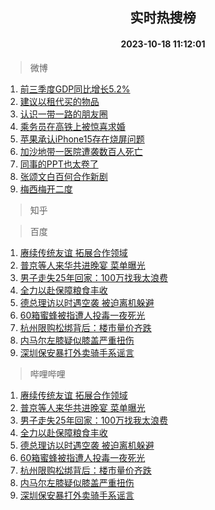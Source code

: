 <div align="center"><h2>实时热搜榜</h2><h4>2023-10-18 11:12:01</h4></div>

> 微博  

1. [前三季度GDP同比增长5.2%](https://s.weibo.com/weibo?q=%23%E5%89%8D%E4%B8%89%E5%AD%A3%E5%BA%A6GDP%E5%90%8C%E6%AF%94%E5%A2%9E%E9%95%BF5.2%25%23&t=31&band_rank=1&Refer=top)<br />
2. [建议以租代买的物品](https://s.weibo.com/weibo?q=%23%E5%BB%BA%E8%AE%AE%E4%BB%A5%E7%A7%9F%E4%BB%A3%E4%B9%B0%E7%9A%84%E7%89%A9%E5%93%81%23&t=31&band_rank=2&Refer=top)<br />
3. [认识一带一路的朋友圈](https://s.weibo.com/weibo?q=%23%E8%AE%A4%E8%AF%86%E4%B8%80%E5%B8%A6%E4%B8%80%E8%B7%AF%E7%9A%84%E6%9C%8B%E5%8F%8B%E5%9C%88%23&t=31&band_rank=3&Refer=top)<br />
4. [乘务员在高铁上被惊喜求婚](https://s.weibo.com/weibo?q=%23%E4%B9%98%E5%8A%A1%E5%91%98%E5%9C%A8%E9%AB%98%E9%93%81%E4%B8%8A%E8%A2%AB%E6%83%8A%E5%96%9C%E6%B1%82%E5%A9%9A%23&t=31&band_rank=4&Refer=top)<br />
5. [苹果承认iPhone15存在烧屏问题](https://s.weibo.com/weibo?q=%23%E8%8B%B9%E6%9E%9C%E6%89%BF%E8%AE%A4iPhone15%E5%AD%98%E5%9C%A8%E7%83%A7%E5%B1%8F%E9%97%AE%E9%A2%98%23&t=31&band_rank=5&Refer=top)<br />
6. [加沙地带一医院遭袭数百人死亡](https://s.weibo.com/weibo?q=%23%E5%8A%A0%E6%B2%99%E5%9C%B0%E5%B8%A6%E4%B8%80%E5%8C%BB%E9%99%A2%E9%81%AD%E8%A2%AD%E6%95%B0%E7%99%BE%E4%BA%BA%E6%AD%BB%E4%BA%A1%23&t=31&band_rank=6&Refer=top)<br />
7. [同事的PPT也太卷了](https://s.weibo.com/weibo?q=%E5%90%8C%E4%BA%8B%E7%9A%84PPT%E4%B9%9F%E5%A4%AA%E5%8D%B7%E4%BA%86&t=31&band_rank=7&Refer=top)<br />
8. [张颂文白百何合作新剧](https://s.weibo.com/weibo?q=%23%E5%BC%A0%E9%A2%82%E6%96%87%E7%99%BD%E7%99%BE%E4%BD%95%E5%90%88%E4%BD%9C%E6%96%B0%E5%89%A7%23&t=31&band_rank=8&Refer=top)<br />
9. [梅西梅开二度](https://s.weibo.com/weibo?q=%E6%A2%85%E8%A5%BF%E6%A2%85%E5%BC%80%E4%BA%8C%E5%BA%A6&t=31&band_rank=9&Refer=top)<br />

> 知乎  


> 百度  

1. [赓续传统友谊 拓展合作领域](https://www.baidu.com/s?wd=%E8%B5%93%E7%BB%AD%E4%BC%A0%E7%BB%9F%E5%8F%8B%E8%B0%8A+%E6%8B%93%E5%B1%95%E5%90%88%E4%BD%9C%E9%A2%86%E5%9F%9F&sa=fyb_news&rsv_dl=fyb_news)<br />
2. [普京等人来华共进晚宴 菜单曝光](https://www.baidu.com/s?wd=%E6%99%AE%E4%BA%AC%E7%AD%89%E4%BA%BA%E6%9D%A5%E5%8D%8E%E5%85%B1%E8%BF%9B%E6%99%9A%E5%AE%B4+%E8%8F%9C%E5%8D%95%E6%9B%9D%E5%85%89&sa=fyb_news&rsv_dl=fyb_news)<br />
3. [男子走失25年回家：100万找我太浪费](https://www.baidu.com/s?wd=%E7%94%B7%E5%AD%90%E8%B5%B0%E5%A4%B125%E5%B9%B4%E5%9B%9E%E5%AE%B6%EF%BC%9A100%E4%B8%87%E6%89%BE%E6%88%91%E5%A4%AA%E6%B5%AA%E8%B4%B9&sa=fyb_news&rsv_dl=fyb_news)<br />
4. [全力以赴保障粮食丰收](https://www.baidu.com/s?wd=%E5%85%A8%E5%8A%9B%E4%BB%A5%E8%B5%B4%E4%BF%9D%E9%9A%9C%E7%B2%AE%E9%A3%9F%E4%B8%B0%E6%94%B6&sa=fyb_news&rsv_dl=fyb_news)<br />
5. [德总理访以时遇空袭 被迫离机躲避](https://www.baidu.com/s?wd=%E5%BE%B7%E6%80%BB%E7%90%86%E8%AE%BF%E4%BB%A5%E6%97%B6%E9%81%87%E7%A9%BA%E8%A2%AD+%E8%A2%AB%E8%BF%AB%E7%A6%BB%E6%9C%BA%E8%BA%B2%E9%81%BF&sa=fyb_news&rsv_dl=fyb_news)<br />
6. [60箱蜜蜂被指遭人投毒一夜死光](https://www.baidu.com/s?wd=60%E7%AE%B1%E8%9C%9C%E8%9C%82%E8%A2%AB%E6%8C%87%E9%81%AD%E4%BA%BA%E6%8A%95%E6%AF%92%E4%B8%80%E5%A4%9C%E6%AD%BB%E5%85%89&sa=fyb_news&rsv_dl=fyb_news)<br />
7. [杭州限购松绑背后：楼市量价齐跌](https://www.baidu.com/s?wd=%E6%9D%AD%E5%B7%9E%E9%99%90%E8%B4%AD%E6%9D%BE%E7%BB%91%E8%83%8C%E5%90%8E%EF%BC%9A%E6%A5%BC%E5%B8%82%E9%87%8F%E4%BB%B7%E9%BD%90%E8%B7%8C&sa=fyb_news&rsv_dl=fyb_news)<br />
8. [内马尔左膝疑似膝盖严重扭伤](https://www.baidu.com/s?wd=%E5%86%85%E9%A9%AC%E5%B0%94%E5%B7%A6%E8%86%9D%E7%96%91%E4%BC%BC%E8%86%9D%E7%9B%96%E4%B8%A5%E9%87%8D%E6%89%AD%E4%BC%A4&sa=fyb_news&rsv_dl=fyb_news)<br />
9. [深圳保安暴打外卖骑手系谣言](https://www.baidu.com/s?wd=%E6%B7%B1%E5%9C%B3%E4%BF%9D%E5%AE%89%E6%9A%B4%E6%89%93%E5%A4%96%E5%8D%96%E9%AA%91%E6%89%8B%E7%B3%BB%E8%B0%A3%E8%A8%80&sa=fyb_news&rsv_dl=fyb_news)<br />

> 哔哩哔哩  

1. [赓续传统友谊 拓展合作领域](https://www.baidu.com/s?wd=%E8%B5%93%E7%BB%AD%E4%BC%A0%E7%BB%9F%E5%8F%8B%E8%B0%8A+%E6%8B%93%E5%B1%95%E5%90%88%E4%BD%9C%E9%A2%86%E5%9F%9F&sa=fyb_news&rsv_dl=fyb_news)<br />
2. [普京等人来华共进晚宴 菜单曝光](https://www.baidu.com/s?wd=%E6%99%AE%E4%BA%AC%E7%AD%89%E4%BA%BA%E6%9D%A5%E5%8D%8E%E5%85%B1%E8%BF%9B%E6%99%9A%E5%AE%B4+%E8%8F%9C%E5%8D%95%E6%9B%9D%E5%85%89&sa=fyb_news&rsv_dl=fyb_news)<br />
3. [男子走失25年回家：100万找我太浪费](https://www.baidu.com/s?wd=%E7%94%B7%E5%AD%90%E8%B5%B0%E5%A4%B125%E5%B9%B4%E5%9B%9E%E5%AE%B6%EF%BC%9A100%E4%B8%87%E6%89%BE%E6%88%91%E5%A4%AA%E6%B5%AA%E8%B4%B9&sa=fyb_news&rsv_dl=fyb_news)<br />
4. [全力以赴保障粮食丰收](https://www.baidu.com/s?wd=%E5%85%A8%E5%8A%9B%E4%BB%A5%E8%B5%B4%E4%BF%9D%E9%9A%9C%E7%B2%AE%E9%A3%9F%E4%B8%B0%E6%94%B6&sa=fyb_news&rsv_dl=fyb_news)<br />
5. [德总理访以时遇空袭 被迫离机躲避](https://www.baidu.com/s?wd=%E5%BE%B7%E6%80%BB%E7%90%86%E8%AE%BF%E4%BB%A5%E6%97%B6%E9%81%87%E7%A9%BA%E8%A2%AD+%E8%A2%AB%E8%BF%AB%E7%A6%BB%E6%9C%BA%E8%BA%B2%E9%81%BF&sa=fyb_news&rsv_dl=fyb_news)<br />
6. [60箱蜜蜂被指遭人投毒一夜死光](https://www.baidu.com/s?wd=60%E7%AE%B1%E8%9C%9C%E8%9C%82%E8%A2%AB%E6%8C%87%E9%81%AD%E4%BA%BA%E6%8A%95%E6%AF%92%E4%B8%80%E5%A4%9C%E6%AD%BB%E5%85%89&sa=fyb_news&rsv_dl=fyb_news)<br />
7. [杭州限购松绑背后：楼市量价齐跌](https://www.baidu.com/s?wd=%E6%9D%AD%E5%B7%9E%E9%99%90%E8%B4%AD%E6%9D%BE%E7%BB%91%E8%83%8C%E5%90%8E%EF%BC%9A%E6%A5%BC%E5%B8%82%E9%87%8F%E4%BB%B7%E9%BD%90%E8%B7%8C&sa=fyb_news&rsv_dl=fyb_news)<br />
8. [内马尔左膝疑似膝盖严重扭伤](https://www.baidu.com/s?wd=%E5%86%85%E9%A9%AC%E5%B0%94%E5%B7%A6%E8%86%9D%E7%96%91%E4%BC%BC%E8%86%9D%E7%9B%96%E4%B8%A5%E9%87%8D%E6%89%AD%E4%BC%A4&sa=fyb_news&rsv_dl=fyb_news)<br />
9. [深圳保安暴打外卖骑手系谣言](https://www.baidu.com/s?wd=%E6%B7%B1%E5%9C%B3%E4%BF%9D%E5%AE%89%E6%9A%B4%E6%89%93%E5%A4%96%E5%8D%96%E9%AA%91%E6%89%8B%E7%B3%BB%E8%B0%A3%E8%A8%80&sa=fyb_news&rsv_dl=fyb_news)<br />
